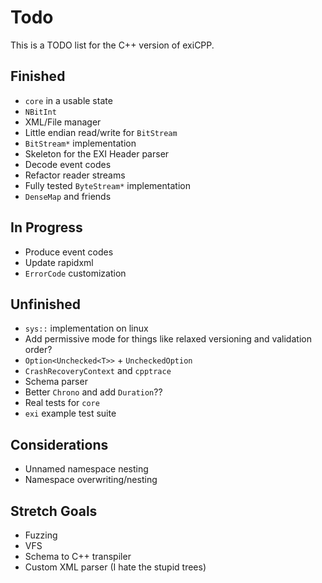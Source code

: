 # Todo

This is a TODO list for the C++ version of exiCPP.

## Finished

- `core` in a usable state
- `NBitInt`
- XML/File manager
- Little endian read/write for `BitStream`
- `BitStream*` implementation
- Skeleton for the EXI Header parser
- Decode event codes
- Refactor reader streams
- Fully tested `ByteStream*` implementation
- `DenseMap` and friends

## In Progress

- Produce event codes
- Update rapidxml
- `ErrorCode` customization

## Unfinished

- `sys::` implementation on linux
- Add permissive mode for things like relaxed versioning and validation order?
- `Option<Unchecked<T>>` + `UncheckedOption`
- `CrashRecoveryContext` and `cpptrace`
- Schema parser
- Better `Chrono` and add `Duration`??
- Real tests for `core`
- `exi` example test suite

## Considerations
  
- Unnamed namespace nesting
- Namespace overwriting/nesting

## Stretch Goals

- Fuzzing
- VFS
- Schema to C++ transpiler
- Custom XML parser (I hate the stupid trees)
